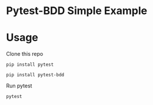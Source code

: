 # Pytest-BDD Simple Example

# Usage
Clone this repo

`pip install pytest`

`pip install pytest-bdd`

Run pytest

`pytest`